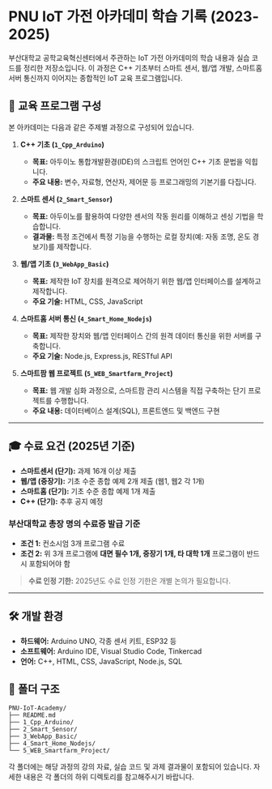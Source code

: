# PNU IoT 가전 아카데미 학습 기록 (2023-2025)

부산대학교 공학교육혁신센터에서 주관하는 IoT 가전 아카데미의 학습 내용과 실습 코드를 정리한 저장소입니다. 이 과정은 C++ 기초부터 스마트 센서, 웹/앱 개발, 스마트홈 서버 통신까지 이어지는 종합적인 IoT 교육 프로그램입니다.

## 🚀 교육 프로그램 구성

본 아카데미는 다음과 같은 주제별 과정으로 구성되어 있습니다.

1.  **C++ 기초 (`1_Cpp_Arduino`)**
    * **목표:** 아두이노 통합개발환경(IDE)의 스크립트 언어인 C++ 기초 문법을 익힙니다.
    * **주요 내용:** 변수, 자료형, 연산자, 제어문 등 프로그래밍의 기본기를 다집니다.

2.  **스마트 센서 (`2_Smart_Sensor`)**
    * **목표:** 아두이노를 활용하여 다양한 센서의 작동 원리를 이해하고 센싱 기법을 학습합니다.
    * **결과물:** 특정 조건에서 특정 기능을 수행하는 로컬 장치(예: 자동 조명, 온도 경보기)를 제작합니다.

3.  **웹/앱 기초 (`3_WebApp_Basic`)**
    * **목표:** 제작한 IoT 장치를 원격으로 제어하기 위한 웹/앱 인터페이스를 설계하고 제작합니다.
    * **주요 기술:** HTML, CSS, JavaScript

4.  **스마트홈 서버 통신 (`4_Smart_Home_Nodejs`)**
    * **목표:** 제작한 장치와 웹/앱 인터페이스 간의 원격 데이터 통신을 위한 서버를 구축합니다.
    * **주요 기술:** Node.js, Express.js, RESTful API

5.  **스마트팜 웹 프로젝트 (`5_WEB_Smartfarm_Project`)**
    * **목표:** 웹 개발 심화 과정으로, 스마트팜 관리 시스템을 직접 구축하는 단기 프로젝트를 수행합니다.
    * **주요 내용:** 데이터베이스 설계(SQL), 프론트엔드 및 백엔드 구현

---

## 🎓 수료 요건 (2025년 기준)

-   **스마트센서 (단기):** 과제 16개 이상 제출
-   **웹/앱 (중장기):** 기초 수준 종합 예제 2개 제출 (웹1, 웹2 각 1개)
-   **스마트홈 (단기):** 기초 수준 종합 예제 1개 제출
-   **C++ (단기):** 추후 공지 예정

### 부산대학교 총장 명의 수료증 발급 기준
-   **조건 1:** 컨소시엄 3개 프로그램 수료
-   **조건 2:** 위 3개 프로그램에 **대면 필수 1개, 중장기 1개, 타 대학 1개** 프로그램이 반드시 포함되어야 함

> **수료 인정 기한:** 2025년도 수료 인정 기한은 개별 논의가 필요합니다.

---

## 🛠️ 개발 환경

-   **하드웨어:** Arduino UNO, 각종 센서 키트, ESP32 등
-   **소프트웨어:** Arduino IDE, Visual Studio Code, Tinkercad
-   **언어:** C++, HTML, CSS, JavaScript, Node.js, SQL

## 📂 폴더 구조

```
PNU-IoT-Academy/
├── README.md
├── 1_Cpp_Arduino/
├── 2_Smart_Sensor/
├── 3_WebApp_Basic/
├── 4_Smart_Home_Nodejs/
└── 5_WEB_Smartfarm_Project/
```

각 폴더에는 해당 과정의 강의 자료, 실습 코드 및 과제 결과물이 포함되어 있습니다. 자세한 내용은 각 폴더의 하위 디렉토리를 참고해주시기 바랍니다.
